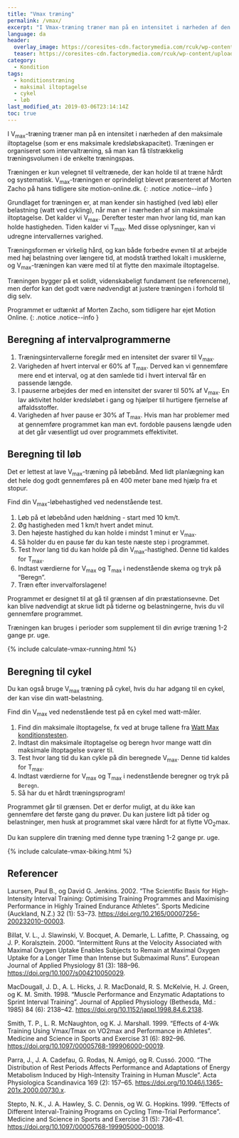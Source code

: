 ```yaml
---
title: "Vmax træning"
permalink: /vmax/
excerpt: "I Vmax-træning træner man på en intensitet i nærheden af den maksimale iltoptagelse (som er ens maksimale kredsløbskapacitet)"
language: da
header:
  overlay_image: https://coresites-cdn.factorymedia.com/rcuk/wp-content/uploads/2015/02/tinkoff-saxo-training-3.jpg
  teaser: https://coresites-cdn.factorymedia.com/rcuk/wp-content/uploads/2015/02/tinkoff-saxo-training-3.jpg
category:
  - Kondition
tags:
  - konditionstræning
  - maksimal iltoptagelse
  - cykel
  - løb
last_modified_at: 2019-03-06T23:14:14Z
toc: true
---
```


I V<sub>max</sub>-træning træner man på en intensitet i nærheden af den maksimale iltoptagelse (som er ens maksimale kredsløbskapacitet). Træningen er organiseret som intervaltræning, så man kan få tilstrækkelig træningsvolumen i de enkelte træningspas.

Træningen er kun velegnet til veltrænede, der kan holde til at træne hårdt og systematisk. V<sub>max</sub>-træningen er oprindeligt blevet præsenteret af Morten Zacho på hans tidligere site motion-online.dk.
{: .notice .notice--info }

Grundlaget for træningen er, at man kender sin hastighed (ved løb) eller belastning (watt ved cykling), når man er i nærheden af sin maksimale iltoptagelse. Det kalder vi V<sub>max</sub>. Derefter tester man hvor lang tid, man kan holde hastigheden. Tiden kalder vi T<sub>max</sub>. Med disse oplysninger, kan vi udregne intervallernes varighed.

Træningsformen er virkelig hård, og kan både forbedre evnen til at arbejde med høj belastning over længere tid, at modstå træthed lokalt i musklerne, og V<sub>max</sub>-træningen kan være med til at flytte den maximale iltoptagelse.

Træningen bygger på et solidt, videnskabeligt fundament (se referencerne), men derfor kan det godt være nødvendigt at justere træningen i forhold til dig selv.

Programmet er udtænkt af Morten Zacho, som tidligere har ejet Motion Online.
{: .notice .notice--info }

## Beregning af intervalprogrammerne

1. Træningsintervallerne foregår med en intensitet der svarer til V<sub>max</sub>.
2. Varigheden af hvert interval er 60% af T<sub>max</sub>. Derved kan vi gennemføre mere end et interval, og at den samlede tid i hvert interval får en passende længde.
3. I pauserne arbejdes der med en intensitet der svarer til 50% af V<sub>max</sub>. En lav aktivitet holder kredsløbet i gang og hjælper til hurtigere fjernelse af affaldsstoffer.
4. Varigheden af hver pause er 30% af T<sub>max</sub>. Hvis man har problemer med at gennemføre programmet kan man evt. fordoble pausens længde uden at det går væsentligt ud over programmets effektivitet.

## Beregning til løb

Det er lettest at lave V<sub>max</sub>-træning på løbebånd. Med lidt planlægning kan det hele dog godt gennemføres på en 400 meter bane med hjælp fra et stopur.

Find din V<sub>max</sub>-løbehastighed ved nedenstående test.

1. Løb på et løbebånd uden hældning - start med 10 km/t.
2. Øg hastigheden med 1 km/t hvert andet minut.
3. Den højeste hastighed du kan holde i mindst 1 minut er V<sub>max</sub>.
3. Så holder du en pause før du kan teste næste step i programmet.
4. Test hvor lang tid du kan holde på din V<sub>max</sub>-hastighed. Denne tid kaldes for T<sub>max</sub>.
5. Indtast værdierne for V<sub>max</sub> og T<sub>max</sub> i nedenstående skema og tryk på “Beregn”.
6. Træn efter invervalforslagene!

Programmet er designet til at gå til grænsen af din præstationsevne. Det kan blive nødvendigt at skrue lidt på tiderne og belastningerne, hvis du vil gennemføre programmet.

Træningen kan bruges i perioder som supplement til din øvrige træning 1-2 gange pr. uge.

{% include calculate-vmax-running.html %}

## Beregning til cykel

Du kan også bruge V<sub>max</sub> træning på cykel, hvis du har adgang til en cykel, der kan vise din watt-belastning. 

Find din V<sub>max</sub> ved nedenstående test på en cykel med watt-måler.

1. Find din maksimale iltoptagelse, fx ved at bruge tallene fra [Watt Max konditionstesten](/kondital-wattmax/).
2. Indtast din maksimale iltoptagelse og beregn hvor mange watt din maksimale iltoptagelse svarer til.
3. Test hvor lang tid du kan cykle på din beregnede V<sub>max</sub>. Denne tid kaldes for T<sub>max</sub>.
4. Indtast værdierne for V<sub>max</sub> og T<sub>max</sub> i nedenstående beregner og tryk på `Beregn`.
5. Så har du et hårdt træningsprogram!

Programmet går til grænsen. Det er derfor muligt, at du ikke kan gennemføre det første gang du prøver. Du kan justere lidt på tider og belastninger, men husk at programmet skal være hårdt for at flytte VO<sub>2</sub>max.

Du kan supplere din træning med denne type træning 1-2 gange pr. uge.

{% include calculate-vmax-biking.html %}

## Referencer

Laursen, Paul B., og David G. Jenkins. 2002. “The Scientific Basis for High-Intensity Interval Training: Optimising Training Programmes and Maximising Performance in Highly Trained Endurance Athletes”. Sports Medicine (Auckland, N.Z.) 32 (1): 53–73. https://doi.org/10.2165/00007256-200232010-00003.

Billat, V. L., J. Slawinski, V. Bocquet, A. Demarle, L. Lafitte, P. Chassaing, og J. P. Koralsztein. 2000. “Intermittent Runs at the Velocity Associated with Maximal Oxygen Uptake Enables Subjects to Remain at Maximal Oxygen Uptake for a Longer Time than Intense but Submaximal Runs”. European Journal of Applied Physiology 81 (3): 188–96. https://doi.org/10.1007/s004210050029.

MacDougall, J. D., A. L. Hicks, J. R. MacDonald, R. S. McKelvie, H. J. Green, og K. M. Smith. 1998. “Muscle Performance and Enzymatic Adaptations to Sprint Interval Training”. Journal of Applied Physiology (Bethesda, Md.: 1985) 84 (6): 2138–42. https://doi.org/10.1152/jappl.1998.84.6.2138.

Smith, T. P., L. R. McNaughton, og K. J. Marshall. 1999. “Effects of 4-Wk Training Using Vmax/Tmax on VO2max and Performance in Athletes”. Medicine and Science in Sports and Exercise 31 (6): 892–96. https://doi.org/10.1097/00005768-199906000-00019.

Parra, J., J. A. Cadefau, G. Rodas, N. Amigó, og R. Cussó. 2000. “The Distribution of Rest Periods Affects Performance and Adaptations of Energy Metabolism Induced by High-Intensity Training in Human Muscle”. Acta Physiologica Scandinavica 169 (2): 157–65. https://doi.org/10.1046/j.1365-201x.2000.00730.x.

Stepto, N. K., J. A. Hawley, S. C. Dennis, og W. G. Hopkins. 1999. “Effects of Different Interval-Training Programs on Cycling Time-Trial Performance”. Medicine and Science in Sports and Exercise 31 (5): 736–41. https://doi.org/10.1097/00005768-199905000-00018.
